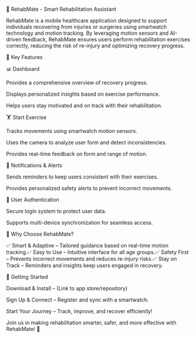 🤖 RehabMate - Smart Rehabilitation Assistant

RehabMate is a mobile healthcare application designed to support individuals recovering from injuries or surgeries using smartwatch technology and motion tracking. By leveraging motion sensors and AI-driven feedback, RehabMate ensures users perform rehabilitation exercises correctly, reducing the risk of re-injury and optimizing recovery progress.

🌟 Key Features

📊 Dashboard

Provides a comprehensive overview of recovery progress.

Displays personalized insights based on exercise performance.

Helps users stay motivated and on track with their rehabilitation.

🏋️ Start Exercise

Tracks movements using smartwatch motion sensors.

Uses the camera to analyze user form and detect inconsistencies.

Provides real-time feedback on form and range of motion.

🔔 Notifications & Alerts

Sends reminders to keep users consistent with their exercises.

Provides personalized safety alerts to prevent incorrect movements.

🔐 User Authentication

Secure login system to protect user data.

Supports multi-device synchronization for seamless access.

🚀 Why Choose RehabMate?

✅ Smart & Adaptive – Tailored guidance based on real-time motion tracking.✅ Easy to Use – Intuitive interface for all age groups.✅ Safety First – Prevents incorrect movements and reduces re-injury risks.✅ Stay on Track – Reminders and insights keep users engaged in recovery.

📌 Getting Started

Download & Install – (Link to app store/repository)

Sign Up & Connect – Register and sync with a smartwatch.

Start Your Journey – Track, improve, and recover efficiently!

Join us in making rehabilitation smarter, safer, and more effective with RehabMate! 💪
